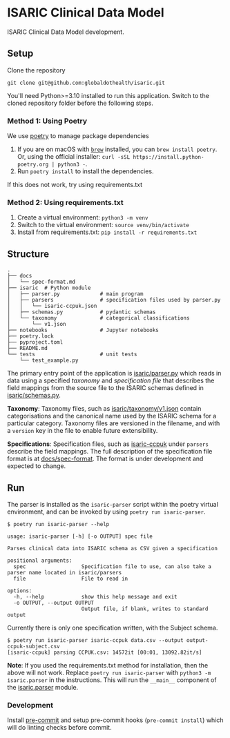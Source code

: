# ISARIC Clinical Data Model

ISARIC Clinical Data Model development.

## Setup

Clone the repository

    git clone git@github.com:globaldothealth/isaric.git

You'll need Python>=3.10 installed to run this application. Switch to the
cloned repository folder before the following steps.

### Method 1: Using Poetry

We use [poetry](https://python-poetry.org) to manage package dependencies

1. If you are on macOS with [`brew`](https://brew.sh) installed, you can
   `brew install poetry`. Or, using the official installer: `curl -sSL
   https://install.python-poetry.org | python3 -`.
2. Run `poetry install` to install the dependencies.

If this does not work, try using requirements.txt

### Method 2: Using requirements.txt

1. Create a virtual environment: `python3 -m venv`
2. Switch to the virtual environment: `source venv/bin/activate`
3. Install from requirements.txt: `pip install -r requirements.txt`

## Structure

```shell
.
├── docs
│   └── spec-format.md
├── isaric  # Python module
│   ├── parser.py             # main program
│   ├── parsers               # specification files used by parser.py
│   │   └── isaric-ccpuk.json
│   ├── schemas.py            # pydantic schemas
│   └── taxonomy              # categorical classifications
│       └── v1.json
├── notebooks                 # Jupyter notebooks
├── poetry.lock
├── pyproject.toml
├── README.md
└── tests                     # unit tests
    └── test_example.py
```

The primary entry point of the application is
[isaric/parser.py](isaric/parser.py) which reads in data using a specified
*taxonomy* and *specification file* that describes the field mappings from the
source file to the ISARIC schemas defined in
[isaric/schemas.py](isaric/schemas.py).

**Taxonomy**: Taxonomy files, such as
[isaric/taxonomy/v1.json](isaric/taxonomy/v1.json) contain categorisations and
the canonical name used by the ISARIC schema for a particular category.
Taxonomy files are versioned in the filename, and with a `version` key in the
file to enable future extensibility.

**Specifications**: Specification files, such as
[isaric-ccpuk](isaric/parsers/isaric-ccpuk.json) under `parsers` describe the
field mappings. The full description of the specification file format is at
[docs/spec-format](docs/spec-format.md). The format is under development and
expected to change.

## Run

The parser is installed as the `isaric-parser` script within the poetry virtual
environment, and can be invoked by using `poetry run isaric-parser`.

```
$ poetry run isaric-parser --help

usage: isaric-parser [-h] [-o OUTPUT] spec file

Parses clinical data into ISARIC schema as CSV given a specification

positional arguments:
  spec                  Specification file to use, can also take a parser name located in isaric/parsers
  file                  File to read in

options:
  -h, --help            show this help message and exit
  -o OUTPUT, --output OUTPUT
                        Output file, if blank, writes to standard output
```

Currently there is only one specification written, with the Subject schema.

```shell
$ poetry run isaric-parser isaric-ccpuk data.csv --output output-ccpuk-subject.csv
[isaric-ccpuk] parsing CCPUK.csv: 14572it [00:01, 13092.82it/s]
```

**Note**: If you used the requirements.txt method for installation, then the
above will not work. Replace `poetry run isaric-parser` with `python3 -m
isaric.parser` in the instructions. This will run the `__main__` component of
the [isaric.parser](isaric/parser.py) module.

### Development

Install [pre-commit](https://pre-commit.com) and setup pre-commit hooks
(`pre-commit install`) which will do linting checks before commit.
